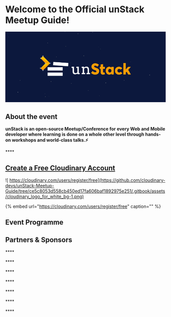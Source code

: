 # Welcome to the Official unStack Meetup Guide!

![](.gitbook/assets/unstack-1.png)

## About the event

**unStack is an open-source Meetup/Conference for every Web and Mobile developer where learning is done on a whole other level through hands-on workshops and world-class talks.⚡️**

\*\*\*\*

## [**Create a Free Cloudinary Account**](https://cloudinary.com/users/register/free)

![ https://cloudinary.com/users/register/free](https://github.com/cloudinary-devs/unStack-Meetup-Guide/tree/ce5c8053d558cb450ed17fa606baf1892975e251/.gitbook/assets/cloudinary_logo_for_white_bg-1.png)

{% embed url="https://cloudinary.com/users/register/free" caption="" %}

## **Event Programme**

## Partners & Sponsors

\*\*\*\*

\*\*\*\*

\*\*\*\*

\*\*\*\*

\*\*\*\*

\*\*\*\*

\*\*\*\*

